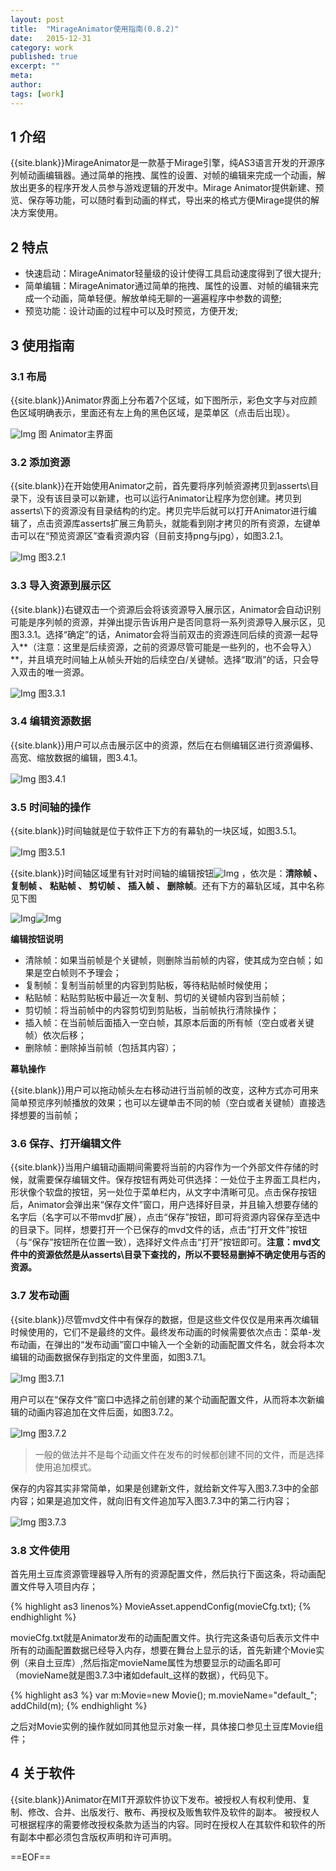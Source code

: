 ```yaml
---
layout: post
title:  "MirageAnimator使用指南(0.8.2)"
date:   2015-12-31
category: work
published: true
excerpt: ""
meta: 
author: 
tags: [work]
---
```

## 1 介绍
{{site.blank}}MirageAnimator是一款基于Mirage引擎，纯AS3语言开发的开源序列帧动画编辑器。通过简单的拖拽、属性的设置、对帧的编辑来完成一个动画，解放出更多的程序开发人员参与游戏逻辑的开发中。Mirage Animator提供新建、预览、保存等功能，可以随时看到动画的样式，导出来的格式方便Mirage提供的解决方案使用。

## 2 特点
* 快速启动：MirageAnimator轻量级的设计使得工具启动速度得到了很大提升;
* 简单编辑：MirageAnimator通过简单的拖拽、属性的设置、对帧的编辑来完成一个动画，简单轻便。解放单纯无聊的一遍遍程序中参数的调整;
* 预览功能：设计动画的过程中可以及时预览，方便开发;

## 3 使用指南

### 3.1 布局
{{site.blank}}Animator界面上分布着7个区域，如下图所示，彩色文字与对应颜色区域明确表示，里面还有左上角的黑色区域，是菜单区（点击后出现）。

![Img][img_1] 图 Animator主界面

### 3.2 添加资源
{{site.blank}}在开始使用Animator之前，首先要将序列帧资源拷贝到asserts\\目录下，没有该目录可以新建，也可以运行Animator让程序为您创建。拷贝到asserts\\下的资源没有目录结构的约定。拷贝完毕后就可以打开Animator进行编辑了，点击资源库asserts扩展三角箭头，就能看到刚才拷贝的所有资源，左键单击可以在“预览资源区”查看资源内容（目前支持png与jpg），如图3.2.1。

![Img][img_2] 图3.2.1

### 3.3 导入资源到展示区
{{site.blank}}右键双击一个资源后会将该资源导入展示区，Animator会自动识别可能是序列帧的资源，并弹出提示告诉用户是否同意将一系列资源导入展示区，见图3.3.1。选择“确定”的话，Animator会将当前双击的资源连同后续的资源一起导入**（注意：这里是后续资源，之前的资源尽管可能是一些列的，也不会导入）**，并且填充时间轴上从帧头开始的后续空白/关键帧。选择“取消”的话，只会导入双击的唯一资源。

![Img][img_3] 图3.3.1

### 3.4 编辑资源数据
{{site.blank}}用户可以点击展示区中的资源，然后在右侧编辑区进行资源偏移、高宽、缩放数据的编辑，图3.4.1。

![Img][img_4] 图3.4.1

### 3.5 时间轴的操作
{{site.blank}}时间轴就是位于软件正下方的有幕轨的一块区域，如图3.5.1。

![Img][img_5] 图3.5.1

{{site.blank}}时间轴区域里有针对时间轴的编辑按钮![Img][img_6] ，依次是：**清除帧 、 复制帧 、 粘贴帧 、 剪切帧 、 插入帧 、 删除帧**。还有下方的幕轨区域，其中名称见下图

![Img][img_7]![Img][img_9]

**编辑按钮说明**

* 清除帧：如果当前帧是个关键帧，则删除当前帧的内容，使其成为空白帧；如果是空白帧则不予理会；
* 复制帧：复制当前帧里的内容到剪贴板，等待粘贴帧时候使用；
* 粘贴帧：粘贴剪贴板中最近一次复制、剪切的关键帧内容到当前帧；
* 剪切帧：将当前帧中的内容剪切到剪贴板，当前帧执行清除操作；
* 插入帧：在当前帧后面插入一空白帧，其原本后面的所有帧（空白或者关键帧）依次后移；
* 删除帧：删除掉当前帧（包括其内容）；

**幕轨操作**

{{site.blank}}用户可以拖动帧头左右移动进行当前帧的改变，这种方式亦可用来简单预览序列帧播放的效果；也可以左键单击不同的帧（空白或者关键帧）直接选择想要的当前帧；

### 3.6 保存、打开编辑文件
{{site.blank}}当用户编辑动画期间需要将当前的内容作为一个外部文件存储的时候，就需要保存编辑文件。保存按钮有两处可供选择：一处位于主界面工具栏内，形状像个软盘的按钮，另一处位于菜单栏内，从文字中清晰可见。点击保存按钮后，Animator会弹出来“保存文件”窗口，用户选择好目录，并且输入想要存储的名字后（名字可以不带mvd扩展），点击“保存”按钮，即可将资源内容保存至选中的目录下。同样，想要打开一个已保存的mvd文件的话，点击“打开文件”按钮（与“保存”按钮所在位置一致），选择好文件点击“打开”按钮即可。**注意：mvd文件中的资源依然是从asserts\\目录下查找的，所以不要轻易删掉不确定使用与否的资源。**

### 3.7 发布动画
{{site.blank}}尽管mvd文件中有保存的数据，但是这些文件仅仅是用来再次编辑时候使用的，它们不是最终的文件。最终发布动画的时候需要依次点击：菜单-发布动画，在弹出的“发布动画”窗口中输入一个全新的动画配置文件名，就会将本次编辑的动画数据保存到指定的文件里面，如图3.7.1。

![Img][img_8] 图3.7.1

用户可以在“保存文件”窗口中选择之前创建的某个动画配置文件，从而将本次新编辑的动画内容追加在文件后面，如图3.7.2。

![Img][img_12] 图3.7.2

>一般的做法并不是每个动画文件在发布的时候都创建不同的文件，而是选择使用追加模式。

保存的内容其实非常简单，如果是创建新文件，就给新文件写入图3.7.3中的全部内容；如果是追加文件，就向旧有文件追加写入图3.7.3中的第二行内容；

![Img][img_11] 图3.7.3

### 3.8 文件使用
首先用土豆库资源管理器导入所有的资源配置文件，然后执行下面这条，将动画配置文件导入项目内存；

{% highlight as3 linenos%}
MovieAsset.appendConfig(movieCfg.txt);
{% endhighlight %}

movieCfg.txt就是Animator发布的动画配置文件。执行完这条语句后表示文件中所有的动画配置数据已经导入内存，想要在舞台上显示的话，首先新建个Movie实例（来自土豆库）,然后指定movieName属性为想要显示的动画名即可（movieName就是图3.7.3中诸如default\_这样的数据），代码见下。

{% highlight as3 %}
var m:Movie=new Movie();
m.movieName="default_";
addChild(m);
{% endhighlight %}

之后对Movie实例的操作就如同其他显示对象一样，具体接口参见土豆库Movie组件；

## 4 关于软件
{{site.blank}}Animator在MIT开源软件协议下发布。被授权人有权利使用、复制、修改、合并、出版发行、散布、再授权及贩售软件及软件的副本。
被授权人可根据程序的需要修改授权条款为适当的内容。同时在授权人在其软件和软件的所有副本中都必须包含版权声明和许可声明。


==EOF==

[img_1]:{{site.imgurl}}Animator/image_animator1.jpg
[img_2]:{{site.imgurl}}Animator/image_animator2.jpg
[img_3]:{{site.imgurl}}Animator/image_animator3.jpg
[img_4]:{{site.imgurl}}Animator/image_animator4.jpg
[img_5]:{{site.imgurl}}Animator/image_animator5.jpg
[img_6]:{{site.imgurl}}Animator/image_animator6.jpg
[img_7]:{{site.imgurl}}Animator/image_animator7.jpg
[img_8]:{{site.imgurl}}Animator/image_animator8.jpg
[img_9]:{{site.imgurl}}Animator/image_animator9.jpg
[img_11]:{{site.imgurl}}Animator/image_animator11.jpg
[img_12]:{{site.imgurl}}Animator/image_animator12.jpg

